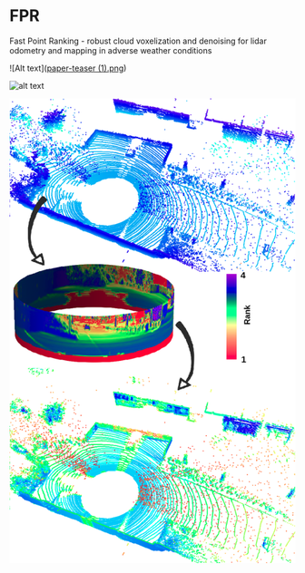 # FPR
Fast Point Ranking - robust cloud voxelization and denoising for lidar odometry and mapping in adverse weather conditions

![Alt text]([paper-teaser (1).png](https://github.com/eugeniu1994/FPR/blob/c896008b1138366255c03d361d6a3ca314d78f84/paper-teaser.png))

![alt text]([http://url/to/img.png](https://github.com/eugeniu1994/FPR/blob/c896008b1138366255c03d361d6a3ca314d78f84/paper-teaser.png))

![Example Image](https://github.com/eugeniu1994/FPR/blob/c896008b1138366255c03d361d6a3ca314d78f84/paper-teaser.png)

